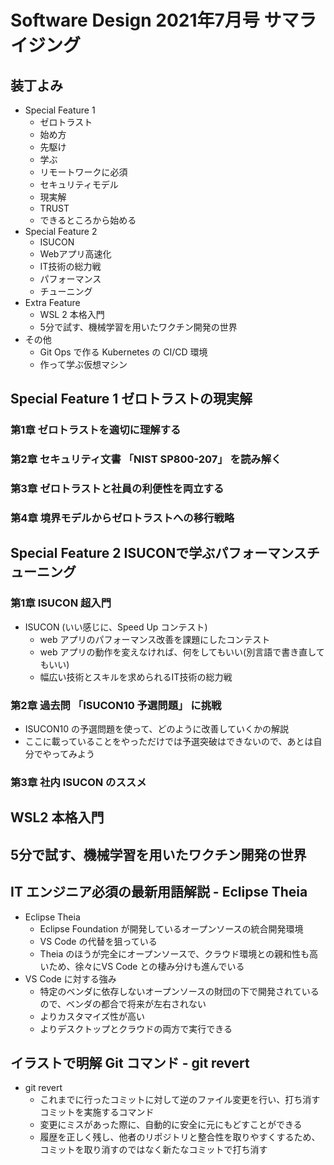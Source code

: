 # Software Design 2021年7月号 サマライジング

## 装丁よみ

- Special Feature 1
  - ゼロトラスト
  - 始め方
  - 先駆け
  - 学ぶ
  - リモートワークに必須
  - セキュリティモデル
  - 現実解
  - TRUST
  - できるところから始める
- Special Feature 2
  - ISUCON
  - Webアプリ高速化
  - IT技術の総力戦
  - パフォーマンス
  - チューニング
- Extra Feature
  - WSL 2 本格入門
  - 5分で試す、機械学習を用いたワクチン開発の世界
- その他
  - Git Ops で作る Kubernetes の CI/CD 環境
  - 作って学ぶ仮想マシン

## Special Feature 1 ゼロトラストの現実解

### 第1章 ゼロトラストを適切に理解する

### 第2章 セキュリティ文書 「NIST SP800-207」 を読み解く

### 第3章 ゼロトラストと社員の利便性を両立する

### 第4章 境界モデルからゼロトラストへの移行戦略

## Special Feature 2 ISUCONで学ぶパフォーマンスチューニング

### 第1章 ISUCON 超入門

- ISUCON (いい感じに、Speed Up コンテスト)
  - web アプリのパフォーマンス改善を課題にしたコンテスト
  - web アプリの動作を変えなければ、何をしてもいい(別言語で書き直してもいい)
  - 幅広い技術とスキルを求められるIT技術の総力戦

### 第2章 過去問 「ISUCON10 予選問題」 に挑戦

- ISUCON10 の予選問題を使って、どのように改善していくかの解説
- ここに載っていることをやっただけでは予選突破はできないので、あとは自分でやってみよう

### 第3章 社内 ISUCON のススメ

## WSL2 本格入門

## 5分で試す、機械学習を用いたワクチン開発の世界

## IT エンジニア必須の最新用語解説 - Eclipse Theia

- Eclipse Theia
  - Eclipse Foundation が開発しているオープンソースの統合開発環境
  - VS Code の代替を狙っている
  - Theia のほうが完全にオープンソースで、クラウド環境との親和性も高いため、徐々にVS Code との棲み分けも進んでいる
- VS Code に対する強み
  - 特定のベンダに依存しないオープンソースの財団の下で開発されているので、ベンダの都合で将来が左右されない
  - よりカスタマイズ性が高い
  - よりデスクトップとクラウドの両方で実行できる

## イラストで明解 Git コマンド - git revert

- git revert
  - これまでに行ったコミットに対して逆のファイル変更を行い、打ち消すコミットを実施するコマンド
  - 変更にミスがあった際に、自動的に安全に元にもどすことができる
  - 履歴を正しく残し、他者のリポジトリと整合性を取りやすくするため、コミットを取り消すのではなく新たなコミットで打ち消す


